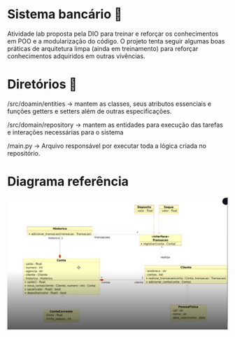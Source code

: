 # Sistema bancário 🌟

Atividade lab proposta pela DIO para treinar e reforçar os conhecimentos em POO e a modularização do código. O projeto tenta seguir algumas boas práticas de arquitetura limpa (ainda em treinamento) para reforçar conhecimentos adquiridos em outras vivências.
# Diretórios 📖
/src/doamin/entities -> mantem as classes, seus atributos essenciais e funções getters e setters além de outras especificações.

/src/domain/repository -> mantem as entidades para execução das tarefas e interações necessárias para o sistema

/main.py -> Arquivo responsável por executar toda a lógica criada no repositório.

# Diagrama referência
![img.png](src/utils/img.png)
